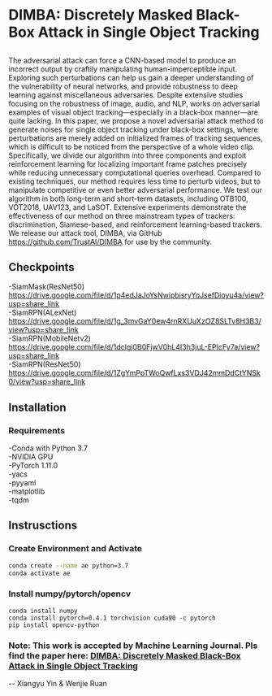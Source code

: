 # DIMBA: Discretely Masked Black-Box Attack in Single Object Tracking

##
The adversarial attack can force a CNN-based model to produce an incorrect output by craftily manipulating human-imperceptible input. Exploring such perturbations can help us gain a deeper understanding of the vulnerability of neural networks, and provide robustness to deep learning against miscellaneous adversaries. Despite extensive studies focusing on the robustness of image, audio, and NLP, works on adversarial examples of visual object tracking—especially in a black-box manner—are quite lacking. In this paper, we propose a novel adversarial attack method to generate noises for single object tracking under black-box settings, where perturbations are merely added on initialized frames of tracking sequences, which is difficult to be noticed from the perspective of a whole video clip. Specifically, we divide our algorithm into three components and exploit reinforcement learning for localizing important frame patches precisely while reducing unnecessary computational queries overhead. Compared to existing techniques, our method requires less time to perturb videos, but to manipulate competitive or even better adversarial performance. We test our algorithm in both long-term and short-term datasets, including OTB100, VOT2018, UAV123, and LaSOT. Extensive experiments demonstrate the effectiveness of our method on three mainstream types of trackers: discrimination, Siamese-based, and reinforcement learning-based trackers. We release our attack tool, DIMBA, via GitHub https://github.com/TrustAI/DIMBA for use by the community.


## Checkpoints
-SiamMask(ResNet50)    https://drive.google.com/file/d/1p4edJaJoYsNwipbisryYoJsefDioyu4a/view?usp=share_link  
-SiamRPN(ALexNet)    https://drive.google.com/file/d/1g_3mvGaY0ew4rnRXUuXzOZ8SLTv8H3B3/view?usp=share_link  
-SiamRPN(MobileNetv2)    https://drive.google.com/file/d/1dcIgj0B0FjwV0hL4I3h3juL-EPIcFy7a/view?usp=share_link     
-SiamRPN(ResNet50)    https://drive.google.com/file/d/1ZgYmPoTWoQwfLxs3VDJ42mmDdCtYNSk0/view?usp=share_link  

## Installation
### Requirements
-Conda with Python 3.7  
-NVIDIA GPU  
-PyTorch 1.11.0  
-yacs  
-pyyaml  
-matplotlib  
-tqdm  

## Instrusctions
### Create Environment and Activate
```bash
conda create --name ae python=3.7
conda activate ae
```
### Install numpy/pytorch/opencv
```
conda install numpy
conda install pytorch=0.4.1 torchvision cuda90 -c pytorch
pip install opencv-python
```
### Note: This work is accepted by Machine Learning Journal. Pls find the paper here: [DIMBA: Discretely Masked Black-Box Attack in Single Object Tracking](https://link.springer.com/article/10.1007/s10994-022-06252-2)


-- Xiangyu Yin & Wenjie Ruan
